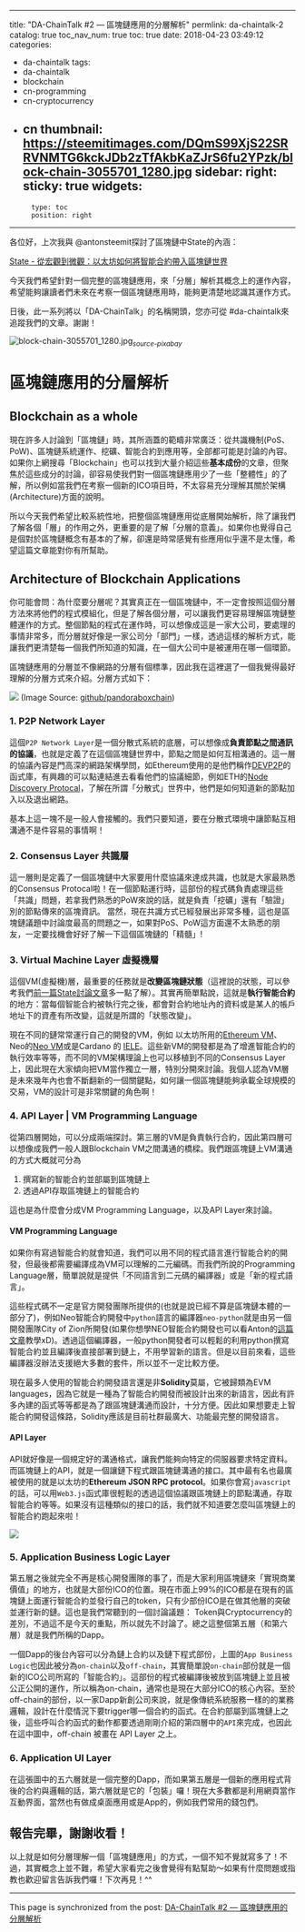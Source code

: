 
---
title: "DA-ChainTalk #2 — 區塊鏈應用的分層解析"
permlink: da-chaintalk-2
catalog: true
toc_nav_num: true
toc: true
date: 2018-04-23 03:49:12
categories:
- da-chaintalk
tags:
- da-chaintalk
- blockchain
- cn-programming
- cn-cryptocurrency
- cn
thumbnail: https://steemitimages.com/DQmS99XjS22SRRVNMTG6kckJDb2zTfAkbKaZJrS6fu2YPzk/block-chain-3055701_1280.jpg
sidebar:
    right:
        sticky: true
widgets:
    -
        type: toc
        position: right
---


各位好，上次我與 @antonsteemit探討了區塊鏈中State的內涵：

[State - 從宏觀到微觀：以太坊如何將智能合約帶入區塊鏈世界](https://steemit.com/da-chaintalk/@deanliu/state)

今天我們希望針對一個完整的區塊鏈應用，來「分層」解析其概念上的運作內容，希望能夠讓讀者們未來在考察一個區塊鏈應用時，能夠更清楚地認識其運作方式。

日後，此一系列將以「DA-ChainTalk」的名稱開頭，您亦可從 #da-chaintalk來追蹤我們的文章。謝謝！

![block-chain-3055701_1280.jpg](https://steemitimages.com/DQmS99XjS22SRRVNMTG6kckJDb2zTfAkbKaZJrS6fu2YPzk/block-chain-3055701_1280.jpg)<sub>*source-pixabay*</sub>

# 區塊鏈應用的分層解析

## Blockchain as a whole
現在許多人討論到「區塊鏈」時，其所涵蓋的範疇非常廣泛：從共識機制(PoS、PoW)、區塊鏈系統運作、挖礦、智能合約到應用等，全部都可能是討論的內容。如果你上網搜尋「Blockchain」也可以找到大量介紹這些**基本成份**的文章，但聚焦於這些成分的討論，卻容易使我們對一個區塊鏈應用少了一些「整體性」的了解，所以例如當我們在考察一個新的ICO項目時，不太容易充分理解其關於架構(Architecture)方面的說明。

所以今天我們希望比較系統性地，把整個區塊鏈應用從底層開始解析，除了讓我們了解各個「層」的作用之外，更重要的是了解「分層的意義」。如果你也覺得自己是個對於區塊鏈概念有基本的了解，卻還是時常感覺有些應用似乎還不是太懂，希望這篇文章能對你有所幫助。

##  Architecture of Blockchain Applications
你可能會問：為什麼要分層呢？其實真正在一個區塊鏈中，不一定會按照這個分層方法來將他們的程式模組化，但是了解各個分層，可以讓我們更容易理解區塊鏈整體運作的方式。整個節點的程式在運作時，可以想像成這是一家大公司，要處理的事情非常多，而分層就好像是一家公司分「部門」一樣，透過這樣的解析方式，能讓我們更清楚每一個我們所知道的知識，在一個大公司中是被運用在哪一個環節。

區塊鏈應用的分層並不像網路的分層有個標準，因此我在這裡選了一個我覺得最好理解的分層方式來介紹。分層方式如下：

![](https://steemitimages.com/DQmZCUZ1s6zPvfXni6b7Xo4RVnJcmaAYwHwEiw5BSLri9Hg/image.png)
(Image Source: [github/pandoraboxchain](https://github.com/pandoraboxchain/blockchain-abstractions-layers/))


### 1. P2P Network Layer 
這個`P2P Network Layer`是一個分散式系統的底層，可以想像成**負責節點之間通訊的協議**，也就是定義了在這個區塊鏈世界中，節點之間是如何互相溝通的。這一層的協議內容是門高深的網路架構學問，如Ethereum使用的是他們稱作[DEVP2P](https://github.com/ethereum/devp2p)的函式庫，有興趣的可以點連結進去看看他們的協議細節，例如ETH的[Node Discovery Protocal](https://github.com/ethereum/devp2p/blob/master/discv4.md)，了解在所謂「分散式」世界中，他們是如何知道新的節點加入以及退出網路。

基本上這一塊不是一般人會接觸的。我們只要知道，要在分散式環境中讓節點互相溝通不是件容易的事情啊！

### 2. Consensus Layer 共識層
這一層則是定義了一個區塊鏈中大家要用什麼協議來達成共識，也就是大家最熟悉的Consensus Protocal啦！在一個節點運行時，這部份的程式碼負責處理這些「共識」問題，若拿我們熟悉的PoW來說的話，就是負責「挖礦」還有「驗證」別的節點傳來的區塊資訊。
當然，現在共識方式已經發展出非常多種，這也是區塊鏈議題中討論度最高的問題之一，如果對PoS、PoW這方面還不太熟悉的朋友，一定要找機會好好了解一下這個區塊鏈的「精髓」!

### 3. Virtual Machine Layer 虛擬機層
這個VM(虛擬機)層，最重要的任務就是**改變區塊鏈狀態**（這裡說的狀態，可以參考我們[前一篇State討論文章](https://steemit.com/da-chaintalk/@deanliu/state)多一點了解）。其實再簡單點說，這就是**執行智能合約**的地方：當每個智能合約被執行完之後，都會對合約地址內的資料或是某人的帳戶地址下的資產有所改變，這就是所謂的「狀態改變」。

現在不同的鏈常常運行自己的開發的VM，例如 以太坊所用的[Ethereum VM](https://themerkle.com/what-is-the-ethereum-virtual-machine/)、Neo的[Neo VM](http://docs.neo.org/en-us/sc/tutorial.html#virtual-machine-architecture)或是Cardano 的 [IELE](https://iohk.io/blog/iele-a-new-virtual-machine-for-the-blockchain)。這些新VM的開發都是為了增進智能合約的執行效率等等，而不同的VM架構理論上也可以移植到不同的Consensus Layer上，因此現在大家傾向把VM當作獨立一層，特別分開來討論。我個人認為VM層是未來幾年內也會不斷翻新的一個關鍵點，如何讓一個區塊鏈能夠承載全球規模的交易，VM的設計可是非常關鍵的角色啊！

### 4. API  Layer | VM Programming Language
從第四層開始，可以分成兩端探討。第三層的VM是負責執行合約，因此第四層可以想像成我們一般人跟Blockchain VM之間溝通的橋樑。我們跟區塊鏈上VM溝通的方式大概就可分為
1. 撰寫新的智能合約並部屬到區塊鏈上
2. 透過API存取區塊鏈上的智能合約

這也是為什麼會分成VM Programming Language，以及API Layer來討論。

#### VM Programming Language
如果你有寫過智能合約就會知道，我們可以用不同的程式語言進行智能合約的開發，但最後都需要編譯成為VM可以理解的二元編碼。而我們所說的Programming Language層，簡單說就是提供「不同語言到二元碼的編譯器」或是「新的程式語言」。

這些程式碼不一定是官方開發團隊所提供的(也就是說已經不算是區塊鏈本體的一部分了)，例如Neo智能合約開發中`python`語言的編譯器`neo-python`就是由另一個開發團隊City of Zion所開發(如果你想學NEO智能合約開發也可以看Anton的[這篇文章](https://steemit.com/neo/@antonsteemit/neo-development-deploy-your-first-smart-contract)教學xD)。透過這個編譯器，一般python開發者可以輕鬆的利用python撰寫智能合約並且編譯後直接部署到鏈上，不用學習新的語言。但是以目前來看，這些編譯器沒辦法支援絕大多數的套件，所以並不一定比較方便。

現在最多人使用的智能合約開發語言還是非**Solidity**莫屬，它被歸類為EVM languages，因為它就是一種為了智能合約開發而被設計出來的新語言，因此有許多內建的函式等等都是為了跟區塊鏈溝通而設計，十分方便。因此如果想要走上智能合約開發這條路，Solidity應該是目前社群最廣大、功能最完整的開發語言。

#### API Layer
API就好像是一個規定好的溝通格式，讓我們能夠向特定的伺服器要求特定資料。
而區塊鏈上的API，就是一個讓鏈下程式跟區塊鏈溝通的接口。其中最有名也最廣被使用的就是以太坊的**Ethereum JSON RPC protocol**。如果你會寫`javascript`的話，可以用`Web3.js`函式庫很輕鬆的透過這個協議跟區塊鏈上的節點溝通，存取智能合約等等。如果沒有這種類似的接口的話，我們就不知道要怎麼叫區塊鏈上的智能合約跑起來啦！

![](https://steemitimages.com/DQmbiBkqdKam9qRxhdtk6Mp8QLHaYRtLqrZZvRjrpC3fxa7/image.png)

### 5. Application Business Logic Layer
第五層之後就完全不再是核心開發團隊的事了，而是大家利用區塊鏈來「實現商業價值」的地方，也就是大部份ICO的位置。現在市面上99%的ICO都是在現有的區塊鏈上面運行智能合約並發行自己的token，只有少部份ICO是在做其他層的突破並運行新的鏈。這也是我們常聽到的一個討論議題： Token與Cryptocurrency的差別，不過這不是今天的重點，所以就先不討論了。總之這整個第五層（和第六層）就是我們所稱的Dapp。

一個Dapp的後台內容可以分為鏈上合約以及鏈下程式部份，上圖的`App Business Logic`也因此被分為`on-chain`以及`off-chain`，其實簡單說`on-chain`部份就是一個新的ICO公司所寫的「智能合約」。這部份的程式被編譯後被放到區塊鏈上並且被公正公開的運作，所以稱為on-chain，通常也是現在大部分ICO的核心內容。至於off-chain的部份，以一家Dapp新創公司來說，就是像傳統系統服務一樣的的業務邏輯，設計在什麼情況下要trigger哪一個合約的函式。在合約部屬到區塊鏈上之後，這些呼叫合約函式的動作都要透過剛剛介紹的第四層中的`API`來完成，也因此在這中圖中，off-chain 被畫在 API Layer 之上。

### 6. Application UI Layer
在這張圖中的五六層就是一個完整的Dapp，而如果第五層是一個新的應用程式背後的合約與邏輯的話，第六層就是它的「包裝」囉！現在大多數都是利用網頁當作互動界面，當然也有做成桌面應用或是App的，例如我們常用的錢包們。

## 報告完畢，謝謝收看！
以上就是如何分層理解一個「區塊鏈應用」的方式，一個不知不覺就寫多了！不過，其實概念上並不難，希望大家看完之後會覺得有點幫助～如果有什麼問題或指教也歡迎留言告訴我們囉！下次再見！^^

- - -

This page is synchronized from the post: [DA-ChainTalk #2 — 區塊鏈應用的分層解析](https://steemit.com/@deanliu/da-chaintalk-2)
